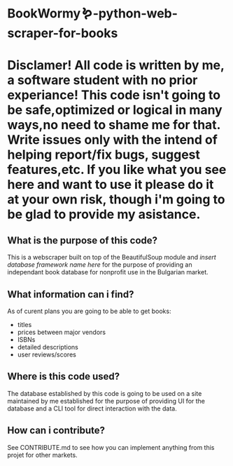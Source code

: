 # BookWormy🪱-python-web-scraper-for-books

# Disclamer! All code is written by me, a software student with no prior experiance! This code isn't going to be safe,optimized or logical in many ways,no need to shame me for that. Write issues only with the intend of helping report/fix bugs, suggest features,etc. If you like what you see here and want to use it please do it at your own risk, though i'm going to be glad to provide my asistance. 

## What is the purpose of this code?
This is a webscraper built on top of the BeautifulSoup module and *insert database framework name here* for the purpose of providing an independant book database for nonprofit use in the Bulgarian market. 

## What information can i find?
As of curent plans you are going to be able to get books:
- titles
- prices between major vendors
- ISBNs
- detailed descriptions
- user reviews/scores

## Where is this code used?
The database established by this code is going to be used on a site maintained by me established for the purpose of providing UI for the database and a CLI tool for direct interaction with the data.

## How can i contribute?
See CONTRIBUTE.md to see how you can implement anything from this projet for other markets.
